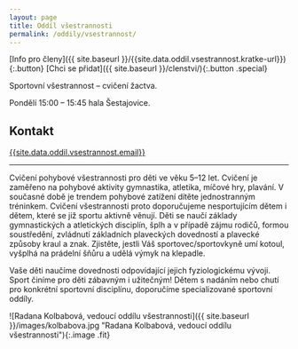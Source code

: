 ```yaml
---
layout: page
title: Oddíl všestrannosti
permalink: /oddily/vsestrannost/
---
```


[Info pro členy]({{ site.baseurl }}/{{site.data.oddil.vsestrannost.kratke-url}}){:.button} [Chci se přidat]({{ site.baseurl }}/clenstvi/){:.button .special}

Sportovní všestrannost – cvičení žactva.

Pondělí 15:00 – 15:45 hala Šestajovice.

## Kontakt

[{{site.data.oddil.vsestrannost.email}}](mailto:{{site.data.oddil.vsestrannost.email}})

---

Cvičení pohybové všestrannosti pro děti ve věku 5–12 let. Cvičení je zaměřeno na pohybové aktivity gymnastika, atletika, míčové hry, plavání. V současné době je trendem pohybové zatížení dítěte jednostranným tréninkem. Cvičení všestrannosti proto doporučujeme nesportujícím dětem i dětem, které se již sportu aktivně věnují. Děti se naučí základy gymnastických a atletických disciplín, šplh a v případě zájmu rodičů, formou soustředění, zvládnutí základních plaveckých dovedností a plavecké způsoby kraul a znak. Zjistěte, jestli Váš sportovec/sportovkyně umí kotoul, vyšplhá na prádelní šňůru a udělá výmyk na klepadle.

Vaše děti naučíme dovednosti odpovídající jejich fyziologickému vývoji. Sport činíme pro děti zábavným i užitečným! Dětem s nadáním nebo chutí pro konkrétní sportovní disciplínu, doporučíme specializované sportovní oddíly.

![Radana Kolbabová, vedoucí oddílu všestrannosti]({{ site.baseurl }}/images/kolbabova.jpg "Radana Kolbabová, vedoucí oddílu všestrannosti"){:.image .fit}


